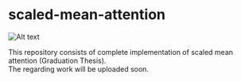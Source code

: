 # scaled-mean-attention

![Alt text](https://github.com/LalithBharadwaj/scaled-mean-attention/blob/main/Model%20Diagram.jpg "Scaled Mean Attention")

This repository consists of complete implementation of scaled mean attention (Graduation Thesis).<br />
The regarding work will be uploaded soon.
